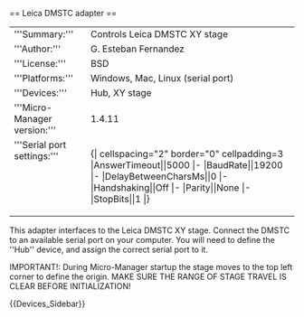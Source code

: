 == Leica DMSTC adapter ==

<table><tr><td>
'''Summary:'''</td><td>Controls Leica DMSTC XY stage</td></tr>
<tr><td>'''Author:'''</td><td>G. Esteban Fernandez</td></tr>
<tr><td>'''License:'''</td><td>BSD</td></tr> 
<tr><td>'''Platforms:'''</td><td>Windows, Mac, Linux (serial port)</td></tr>
<tr><td>'''Devices:'''</td><td>Hub, XY stage</td></tr>
<tr><td>'''Micro-Manager version:'''</td><td>1.4.11</td></tr>
<tr><td valign=top>'''Serial port settings:'''</td><td valign=top>

{| cellspacing="2" border="0" cellpadding=3
|AnswerTimeout||5000
|-
|BaudRate||19200
|-
|DelayBetweenCharsMs||0
|-
|Handshaking||Off
|-
|Parity||None
|-
|StopBits||1
|}
</table>

This adapter interfaces to the Leica DMSTC XY stage.  Connect the DMSTC to an available serial port on your computer.   You will need to define the ''Hub'' device, and assign the correct serial port to it. 

IMPORTANT!: During Micro-Manager startup the stage moves to the top left corner to define the origin.  MAKE SURE THE RANGE OF STAGE TRAVEL IS CLEAR BEFORE INITIALIZATION!


{{Devices_Sidebar}}
